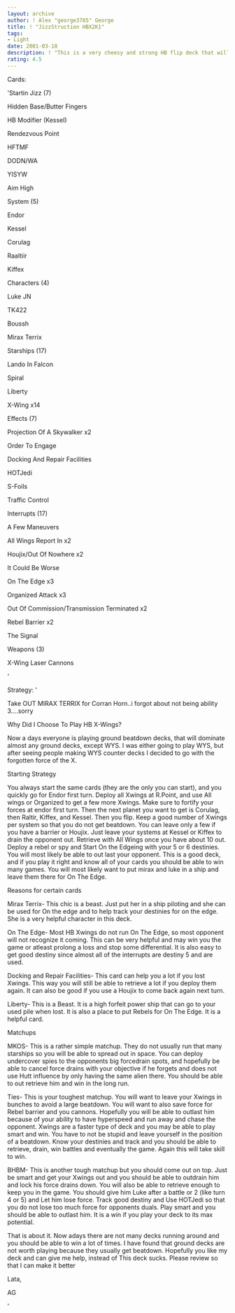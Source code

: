 ```yaml
---
layout: archive
author: ! Alex "george3785" George
title: ! "JizzStruction HBX2K1"
tags:
- Light
date: 2001-03-18
description: ! "This is a very cheesy and strong HB flip deck that will win a lot of games"
rating: 4.5
---
```

Cards: 

'Startin Jizz (7)

Hidden Base/Butter Fingers

HB Modifier (Kessel)

Rendezvous Point

HFTMF

DODN/WA

YISYW

Aim High


System (5)

Endor

Kessel

Corulag

Raaltiir

Kiffex


Characters (4)

Luke JN

TK422

Boussh

Mirax Terrix


Starships (17)

Lando In Falcon

Spiral

Liberty

X-Wing x14


Effects (7)

Projection Of A Skywalker x2

Order To Engage

Docking And Repair Facilities

HOTJedi

S-Foils

Traffic Control


Interrupts (17)

A Few Maneuvers

All Wings Report In x2

Houjix/Out Of Nowhere x2

It Could Be Worse

On The Edge x3

Organized Attack x3

Out Of Commission/Transmission Terminated x2

Rebel Barrier x2

The Signal


Weapons (3)

X-Wing Laser Cannons




'

Strategy: '

Take OUT MIRAX TERRIX for Corran Horn..i forgot about not being ability 3....sorry


Why Did I Choose To Play HB X-Wings?

Now a days everyone is playing ground beatdown decks, that will dominate almost any ground decks, except WYS. I was either going to play WYS, but after seeing people making WYS counter decks I decided to go with the forgotten force of the X.


Starting Strategy

You always start the same cards (they are the only you can start), and you quickly go for Endor first turn. Deploy all Xwings at R.Point, and use All wings or Organized to get a few more Xwings. Make sure to fortify your forces at endor first turn. Then the next planet you want to get is Corulag, then Raltir, Kiffex, and Kessel. Then you flip. Keep a good number of Xwings per system so that you do not get beatdown. You can leave only a few if you have a barrier or Houjix. Just leave your systems at Kessel or Kiffex to drain the opponent out. Retrieve with All Wings once you have about 10 out. Deploy a rebel or spy and Start On the Edgeing with your 5 or 6 destinies. You will most likely be able to out last your opponent. This is a good deck, and if you play it right and know all of your cards you should be able to win many games. You will most likely want to put mirax and luke in a ship and leave them there for On The Edge. 


Reasons for certain cards

Mirax Terrix- This chic is a beast. Just put her in a ship piloting and she can be used for On the edge and to help track your destinies for on the edge. She is a very helpful character in this deck.


On The Edge- Most HB Xwings do not run On The Edge, so most opponent will not recognize it coming. This can be very helpful and may win you the game or atleast prolong a loss and stop some differential. It is also easy to get good destiny since almost all of the interrupts are destiny 5 and are used.


Docking and Repair Facilities- This card can help you a lot if you lost Xwings. This way you will still be able to retrieve a lot if you deploy them again. It can also be good if you use a Houjix to come back again next turn.


Liberty- This is a Beast. It is a high forfeit power ship that can go to your used pile when lost. It is also a place to put Rebels for On The Edge. It is a helpful card.


Matchups

MKOS- This is a rather simple matchup. They do not usually run that many starships so you will be able to spread out in space. You can deploy undercover spies to the opponents big forcedrain spots, and hopefully be able to cancel force drains with your objective if he forgets and does not use Hutt influence by only having the same alien there. You should be able to out retrieve him and win in the long run.


Ties- This is your toughest matchup. You will want to leave your Xwings in bunches to avoid a large beatdown. You will want to also save force for Rebel barrier and you cannons. Hopefully you will be able to outlast him because of your ability to have hyperspeed and run away and chase the opponent. Xwings are a faster type of deck and you may be able to play smart and win. You have to not be stupid and leave yourself in the position of a beatdown. Know your destinies and track and you should be able to retrieve, drain, win battles and eventually the game. Again this will take skill to win.


BHBM- This is another tough matchup but you should come out on top. Just be smart and get your Xwings out and you should be able to outdrain him and lock his force drains down. You will also be able to retrieve enough to keep you in the game. You should give him Luke after a battle or 2 (like turn 4 or 5) and Let him lose force. Track good destiny and Use HOTJedi so that you do not lose too much force for opponents duals. Play smart and you should be able to outlast him. It is a win if you play your deck to its max potential.


That is about it. Now adays there are not many decks running around and you should be able to win a lot of times. I have found that ground decks are not worth playing because they usually get beatdown. Hopefully you like my deck and can give me help, instead of This deck sucks. Please review so that I can make it better


Lata,

AG

'